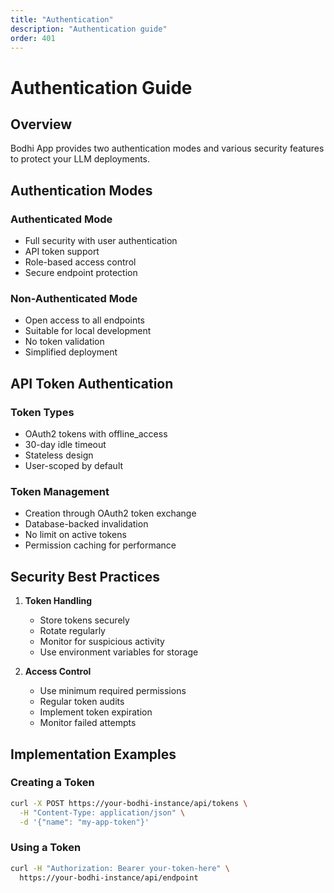 ```yaml
---
title: "Authentication"
description: "Authentication guide"
order: 401
---
```


# Authentication Guide

## Overview

Bodhi App provides two authentication modes and various security features to protect your LLM deployments.

## Authentication Modes

### Authenticated Mode
- Full security with user authentication
- API token support
- Role-based access control
- Secure endpoint protection

### Non-Authenticated Mode
- Open access to all endpoints
- Suitable for local development
- No token validation
- Simplified deployment

## API Token Authentication

### Token Types
- OAuth2 tokens with offline_access
- 30-day idle timeout
- Stateless design
- User-scoped by default

### Token Management
- Creation through OAuth2 token exchange
- Database-backed invalidation
- No limit on active tokens
- Permission caching for performance

## Security Best Practices

1. **Token Handling**
   - Store tokens securely
   - Rotate regularly
   - Monitor for suspicious activity
   - Use environment variables for storage

2. **Access Control**
   - Use minimum required permissions
   - Regular token audits
   - Implement token expiration
   - Monitor failed attempts

## Implementation Examples

### Creating a Token
```bash
curl -X POST https://your-bodhi-instance/api/tokens \
  -H "Content-Type: application/json" \
  -d '{"name": "my-app-token"}'
```

### Using a Token
```bash
curl -H "Authorization: Bearer your-token-here" \
  https://your-bodhi-instance/api/endpoint
``` 